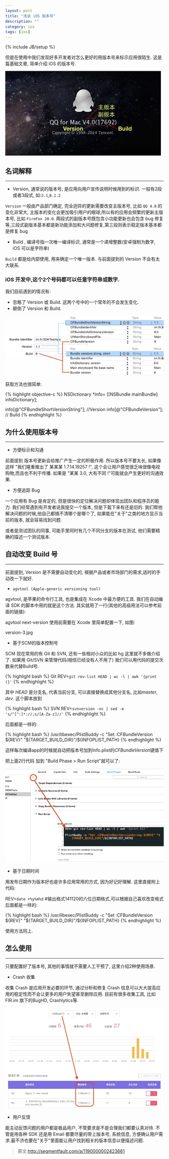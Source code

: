 ```yaml
---
layout: post
title: "浅谈 iOS 版本号"
description: ""
category: ios
tags: [ios]
---
```

{% include JB/setup %}

但是在使用中我们发现好多开发者对怎么更好的用版本号来标示应用很陌生. 这是篇基础文章, 简单介绍 iOS 的版本号.

![version-1](/assets/img/ios/version-1.jpg)

## 名词解释
---

* Version, 通常说的版本号, 是应用向用户宣传说明时候用到的标识. 一般有2段或者3段式, 如:`2.1`,`8.1.2`

`Version` 一般由产品部门确定, 完全迥异的更新需要改变主版本号, 比如 `QQ 4.0` 的变化非常大, 主版本的变化会更加吸引用户的眼球,所以有的应用会频繁的更新主版本号, 比如 `FireFox 20.0`. 两段式的副版本号既包含小功能更新也会包含 bug 修复等,三段式副版本基本都是新功能添加和大问题修复,第三段则表示稳定版本基本都是修复 bug

* Build , 编译号指一次唯一编译标识, 通常是一个递增整数(安卓强制为数字, iOS 可以是字符串)

`Build` 都是给内部使用, 用来确定一个唯一版本. 与前面提到的 Version 不会有太大联系.

### iOS 开发中,这个2个号码都可以任意字符串或数字.

我们目前遇到的情况有:

* 忽略了 Version 或 Build. 这两个号中的一个常年的不会发生变化.
* 颠倒了 Version 和 Build.

![version-2](/assets/img/ios/version-2.jpg)

获取方法也很简单:

{% highlight objective-c %}
NSDictionary *info= [[NSBundle mainBundle] infoDictionary];

info[@"CFBundleShortVersionString"]; //Version
info[@"CFBundleVersion"]; // Build
{% endhighlight %}

## 为什么使用版本号
---

* 方便标示和沟通

前面提到 版本号更新会给推广产生一定的积极作用. 所以版本号不要太长, 如果像这样 "我们隆重推出了 某某某 1.7.14.19257 !", 这个会让用户感觉很乏味很像电视购物,而且也不利于传播. 如果是 "某某 3.0, 大有不同 !"可能就会产生更好的沟通效果.

* 方便追踪 Bug

一个应用有 Bug 是肯定的, 但是很快的定位解决问题却体现出团队和程序员的能力. 我们经常遇到有开发者说我提交一个版本, 但是下载下来有还是旧的. 我们帮他解决问题的时候,他自己都搞不清哪个是哪个了, 如果能在"关于"之类的地方显示当前的版本, 就会容易找到问题.

或者是测试团队的同事, 可能手里同时有几个不同分支的版本在测试, 他们需要精确的描述一个测试版本.

## 自动改变 Build 号
---

前面提到, Version 是不需要自动变化的, 根据产品或者市场部门的需求,适时的手动改一下就好.

* `agvtool (Apple-generic versioning tool)`

agvtool, 是苹果的命令行工具, 也是集成在 Xcode 中最方便的工具. 我们在自动编译 SDK 的脚本中用的就是这个方法. 其实就用了一行(其他的高级用法可以参考前面的链接):

agvtool next-version
使用前需要在 Xcode 里简单配置一下, 如图:

version-3.jpg

* 基于SCM的版本控制号

SCM 现在常用的有 Git 和 SVN, 还有一些相对小众的比如 hg 这里就不多做介绍了.
如果用 Git/SVN 来管理代码(相信已经没有人不用了) 我们可以用代码的提交次数来代替Build号.

{% highlight bash %}
Git
REV=`git rev-list HEAD | wc -l | awk '{print (}'`
{% endhighlight %}

其中 *HEAD* 是分支名, 代表当前分支, 可以直接替换成其他分支名, 比如*master*, *dev*.
这个脚本放到

{% highlight bash %}
SVN
REV=`svnversion -nc | sed -e 's/^[^:]*://;s/[A-Za-z]//'`
{% endhighlight %}

后面都是一样的:

{% highlight bash %}
/usr/libexec/PlistBuddy -c "Set :CFBundleVersion ${REV}" "${TARGET_BUILD_DIR}"/${INFOPLIST_PATH}
{% endhighlight %}

这样每次编译app的时候就自动把版本号加到Info.plist的*CFBundleVersion*键值下

把上面2行代码 加到 "Build Phase > Run Script"就可以了:

![version-4](/assets/img/ios/version-4.jpg)

* 基于日期时间

用发布日期作为版本好也是许多应用常用的方式, 因为好记好理解. 这里直接附上代码:

REV=`date +%y%m%d`  #输出格式141120的六位日期格式,可以根据自己喜欢改变格式
后面都是一样的:

{% highlight bash %}
/usr/libexec/PlistBuddy -c "Set :CFBundleVersion ${REV}" "${TARGET_BUILD_DIR}"/${INFOPLIST_PATH}
{% endhighlight %}

使用方法同上.

## 怎么使用
---

只要配置好了版本号, 其他的事情就不需要人工干预了, 这里介绍2种使用场景.

* Crash 收集

收集 Crash 是应用开发必要的环节, 通过分析和修复 Crash 信息可以大大提高应用的稳定性而不会让更多的用户失望甚至删除应用.
目前有很多收集工具, 比如 FIR.im 旗下的BugHD, Crashlytics等.

![version-5](/assets/img/ios/version-5.jpg)

* 用户反馈

能主动反馈问题的用户都是极品用户, 不管要求是不是合理我们都要认真对待.
不管是用各种 SDK 还是用 Email 都要尽量的带上版本号, 系统信息, 方便确认用户需求.最不济也要在"关于"里面能让用户找到相关的版本信息以便描述问题.

> 原文:<http://segmentfault.com/a/1190000002423661>
